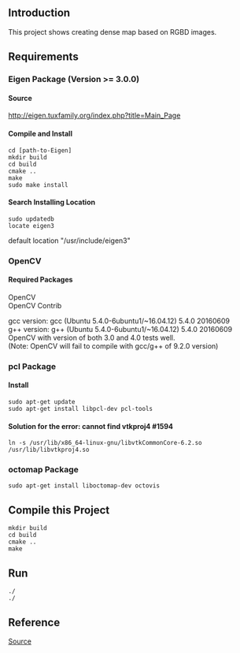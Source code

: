 ## Introduction
This project shows creating dense map based on RGBD images.

## Requirements

### Eigen Package (Version >= 3.0.0)
#### Source
http://eigen.tuxfamily.org/index.php?title=Main_Page

#### Compile and Install
```
cd [path-to-Eigen]
mkdir build
cd build
cmake ..
make 
sudo make install 
```
#### Search Installing Location
```
sudo updatedb
locate eigen3
```

default location "/usr/include/eigen3"

### OpenCV
#### Required Packages
OpenCV  
OpenCV Contrib

gcc version: gcc (Ubuntu 5.4.0-6ubuntu1/~16.04.12) 5.4.0 20160609   
g++ version: g++ (Ubuntu 5.4.0-6ubuntu1/~16.04.12) 5.4.0 20160609  
OpenCV with version of both 3.0 and 4.0 tests well.   
(Note: OpenCV will fail to compile with gcc/g++ of 9.2.0 version)

### pcl Package
#### Install
```
sudo apt-get update
sudo apt-get install libpcl-dev pcl-tools
```
#### Solution for the error: cannot find vtkproj4 #1594
```
ln -s /usr/lib/x86_64-linux-gnu/libvtkCommonCore-6.2.so /usr/lib/libvtkproj4.so
```

### octomap Package

```
sudo apt-get install liboctomap-dev octovis
```

## Compile this Project
```
mkdir build
cd build
cmake ..
make 
```

## Run
```
./
./
```



## Reference
[Source](https://github.com/HugoNip/slambook2/tree/master/ch12)
